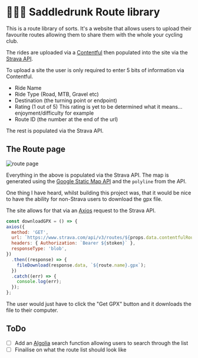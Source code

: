 # 🚴🏼‍♂️ Saddledrunk Route library

This is a route library of sorts. It's a website that allows users to upload their favourite routes allowing them to share them with the whole your cycling club.

The rides are uploaded via a [Contentful](https://www.contentful.com) then populated into the site via the [Strava API](https://developers.strava.com). 

To upload a site the user is only required to enter 5 bits of information via Contentful. 

- Ride Name
- Ride Type (Road, MTB, Gravel etc)
- Destination (the turning point or endpoint)
- Rating (1 out of 5) This rating is yet to be determined what it means... enjoyment/difficulty for example
- Route ID (the number at the end of the url) 

The rest is populated via the Strava API.


## The Route page

![route page]('./img/route.png')

Everything in the above is populated via the Strava API. The map is generated using the [Google Static Map API](https://developers.google.com/maps/documentation/maps-static/overview) and the `polyline` from the API.

One thing I have heard, whilst building this project was, that it would be nice to have the ability for non-Strava users to download the gpx file. 

The site allows for that via an [Axios](https://www.npmjs.com/package/axios) request to the Strava API.

```javascript
const downloadGPX = () => {
axios({
  method: 'GET',
  url: `https://www.strava.com/api/v3/routes/${props.data.contentfulRoutes.slug}/export_gpx`,
  headers: { Authorization: `Bearer ${stoken}` },
  responseType: 'blob',
})
  .then((response) => {
    fileDownload(response.data, `${route.name}.gpx`);
  })
  .catch((err) => {
    console.log(err);
  });
};
```

The user would just have to click the "Get GPX" button and it downloads the file to their computer.

## ToDo

- [ ] Add an [Algolia](https://www.algolia.com) search function allowing users to search through the list
- [ ] Finailise on what the route list should look like